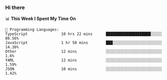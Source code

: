 ### Hi there 

<!--START_SECTION:waka-->
📊 **This Week I Spent My Time On** 

```text
💬 Programming Languages: 
TypeScript               10 hrs 22 mins      ████████████████████░░░░░   80.56% 
JavaScript               1 hr 50 mins        ███░░░░░░░░░░░░░░░░░░░░░░   14.36% 
Other                    12 mins             ░░░░░░░░░░░░░░░░░░░░░░░░░   1.6% 
YAML                     12 mins             ░░░░░░░░░░░░░░░░░░░░░░░░░   1.59% 
JSON                     10 mins             ░░░░░░░░░░░░░░░░░░░░░░░░░   1.42%

```


<!--END_SECTION:waka-->
